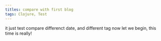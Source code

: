 ```yaml
---
titles: compare with first blog
tags: Clojure, Test
---
```



it just test compare differenct date, and different tag
now let we begin, this time is really!